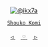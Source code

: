 <div align="center">

 

 [![@ikx7a](https://github.com/ikx7a/Waifu/blob/main/Resources/Komi%20Sh%C5%8Dko.jpg)](https://github.com/ikx7a)


  <a href="https://anilist.co/character/121956/Shouko-Komi"> `Shouko Komi` </a>




<a href=""> `◁` </a>ㅤ<a href="https://github.com/ikx7a/Waifu"> `♡` </a>ㅤ<a href=""> `▷` </a>

</div>
